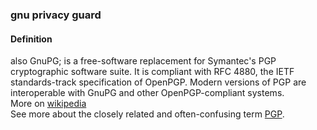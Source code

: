 ### gnu privacy guard

<h4>Definition</h4><p>also GnuPG; is a free-software replacement for Symantec&#39;s PGP cryptographic software suite. It is compliant with RFC 4880, the IETF standards-track specification of OpenPGP. Modern versions of PGP are interoperable with GnuPG and other OpenPGP-compliant systems.<br>More on <a href="https://en.wikipedia.org/wiki/GNU_Privacy_Guard">wikipedia</a><br>See more about the closely related and often-confusing term <a href="PGP">PGP</a>.</p>